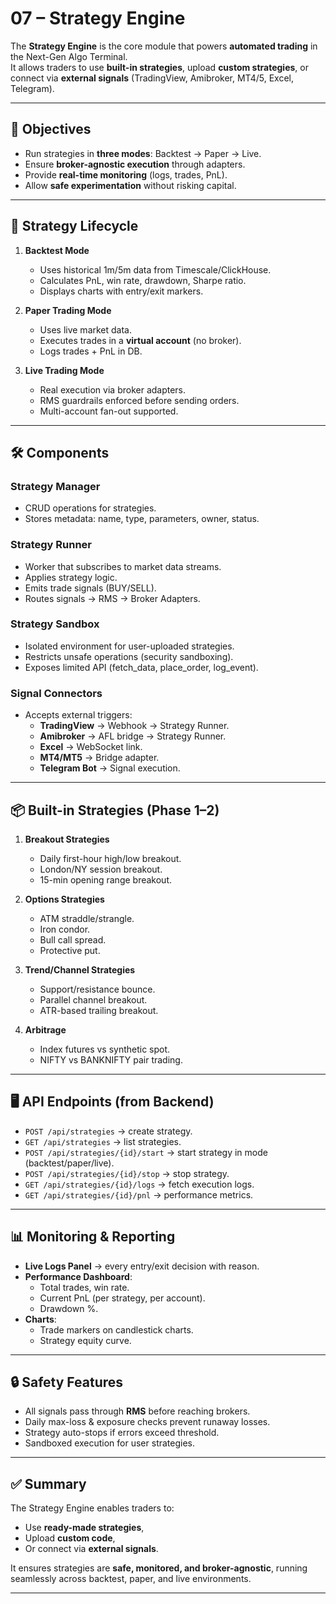 # 07 – Strategy Engine

The **Strategy Engine** is the core module that powers **automated trading** in the Next-Gen Algo Terminal.  
It allows traders to use **built-in strategies**, upload **custom strategies**, or connect via **external signals** (TradingView, Amibroker, MT4/5, Excel, Telegram).

---

## 🎯 Objectives
- Run strategies in **three modes**: Backtest → Paper → Live.
- Ensure **broker-agnostic execution** through adapters.
- Provide **real-time monitoring** (logs, trades, PnL).
- Allow **safe experimentation** without risking capital.

---

## 🔄 Strategy Lifecycle

1. **Backtest Mode**
   - Uses historical 1m/5m data from Timescale/ClickHouse.
   - Calculates PnL, win rate, drawdown, Sharpe ratio.
   - Displays charts with entry/exit markers.

2. **Paper Trading Mode**
   - Uses live market data.
   - Executes trades in a **virtual account** (no broker).
   - Logs trades + PnL in DB.

3. **Live Trading Mode**
   - Real execution via broker adapters.
   - RMS guardrails enforced before sending orders.
   - Multi-account fan-out supported.

---

## 🛠️ Components

### Strategy Manager
- CRUD operations for strategies.
- Stores metadata: name, type, parameters, owner, status.

### Strategy Runner
- Worker that subscribes to market data streams.
- Applies strategy logic.
- Emits trade signals (BUY/SELL).
- Routes signals → RMS → Broker Adapters.

### Strategy Sandbox
- Isolated environment for user-uploaded strategies.
- Restricts unsafe operations (security sandboxing).
- Exposes limited API (fetch_data, place_order, log_event).

### Signal Connectors
- Accepts external triggers:
  - **TradingView** → Webhook → Strategy Runner.
  - **Amibroker** → AFL bridge → Strategy Runner.
  - **Excel** → WebSocket link.
  - **MT4/MT5** → Bridge adapter.
  - **Telegram Bot** → Signal execution.

---

## 📦 Built-in Strategies (Phase 1–2)

1. **Breakout Strategies**
   - Daily first-hour high/low breakout.
   - London/NY session breakout.
   - 15-min opening range breakout.

2. **Options Strategies**
   - ATM straddle/strangle.
   - Iron condor.
   - Bull call spread.
   - Protective put.

3. **Trend/Channel Strategies**
   - Support/resistance bounce.
   - Parallel channel breakout.
   - ATR-based trailing breakout.

4. **Arbitrage**
   - Index futures vs synthetic spot.
   - NIFTY vs BANKNIFTY pair trading.

---

## 🖥️ API Endpoints (from Backend)

- `POST /api/strategies` → create strategy.
- `GET /api/strategies` → list strategies.
- `POST /api/strategies/{id}/start` → start strategy in mode (backtest/paper/live).
- `POST /api/strategies/{id}/stop` → stop strategy.
- `GET /api/strategies/{id}/logs` → fetch execution logs.
- `GET /api/strategies/{id}/pnl` → performance metrics.

---

## 📊 Monitoring & Reporting

- **Live Logs Panel** → every entry/exit decision with reason.
- **Performance Dashboard**:
  - Total trades, win rate.
  - Current PnL (per strategy, per account).
  - Drawdown %.
- **Charts**:
  - Trade markers on candlestick charts.
  - Strategy equity curve.

---

## 🔒 Safety Features

- All signals pass through **RMS** before reaching brokers.  
- Daily max-loss & exposure checks prevent runaway losses.  
- Strategy auto-stops if errors exceed threshold.  
- Sandboxed execution for user strategies.

---

## ✅ Summary
The Strategy Engine enables traders to:
- Use **ready-made strategies**,
- Upload **custom code**,
- Or connect via **external signals**.  

It ensures strategies are **safe, monitored, and broker-agnostic**, running seamlessly across backtest, paper, and live environments.

---
